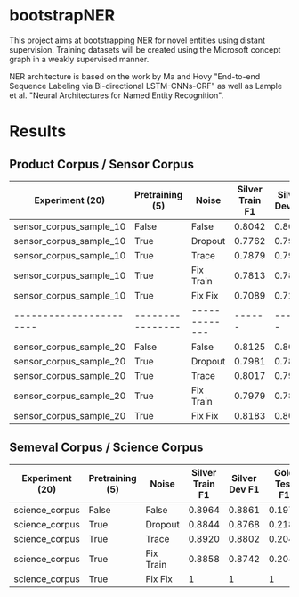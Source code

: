 # bootstrapNER

This project aims at bootstrapping NER for novel entities using distant supervision. Training datasets will be created 
using the Microsoft concept graph in a weakly supervised manner. 

NER architecture is based on the work by Ma and Hovy 
"End-to-end Sequence Labeling via Bi-directional LSTM-CNNs-CRF" as well as Lample et al. "Neural Architectures 
for Named Entity Recognition". 

# Results

## Product Corpus / Sensor Corpus

| Experiment (20)         | Pretraining (5)  | Noise         | Silver Train F1   | Silver Dev F1    | Gold Test F1     |
| ----------------------- | ---------------- | ------------- | ----------------- | ---------------- | ---------------- |
| sensor_corpus_sample_10 | False            | False         | 0.8042      | 0.8037      | 0.2066      |
| sensor_corpus_sample_10 | True             | Dropout       | 0.7762      | 0.7922      | 0.2625      |
| sensor_corpus_sample_10 | True             | Trace         | 0.7879      | 0.7938      | 0.2065      |
| sensor_corpus_sample_10 | True             | Fix Train     | 0.7813      | 0.7832      | 0.2104      |
| sensor_corpus_sample_10 | True             | Fix Fix       | 0.7089      | 0.7221      | 0.2563      |
| ----------------------- | ---------------- | ------------- | ------ | ------ | ------ |
| sensor_corpus_sample_20 | False            | False         | 0.8125      | 0.8006      | 0.2136      |
| sensor_corpus_sample_20 | True             | Dropout       | 0.7981      | 0.7853      | 0.1450      |
| sensor_corpus_sample_20 | True             | Trace         | 0.8017      | 0.7935      | 0.2028      |
| sensor_corpus_sample_20 | True             | Fix Train     | 0.7979      | 0.7889      | 0.2112      |
| sensor_corpus_sample_20 | True             | Fix Fix       | 0.8183      | 0.8075      | 0.2672      |


## Semeval Corpus / Science Corpus

| Experiment (20)         | Pretraining (5)  | Noise         | Silver Train F1   | Silver Dev F1    | Gold Test F1     |
| ----------------------- | ---------------- | ------------- | ----------------- | ---------------- | ---------------- |
| science_corpus   | False            | False         | 0.8964      | 0.8861     | 0.1970      |
| science_corpus   | True             | Dropout       | 0.8844      | 0.8768      | 0.2186      |
| science_corpus   | True             | Trace         | 0.8920      | 0.8802      | 0.2045      |
| science_corpus   | True             | Fix Train     | 0.8858      | 0.8742      | 0.2041      |
| science_corpus   | True             | Fix Fix       | 1      | 1      | 1      |
